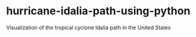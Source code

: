 # hurricane-idalia-path-using-python
Visualization of the tropical cyclone Idalia path in the United States
